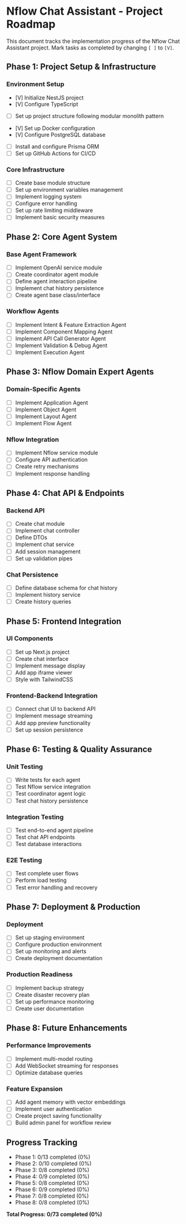 # Nflow Chat Assistant - Project Roadmap

This document tracks the implementation progress of the Nflow Chat Assistant project. Mark tasks as completed by changing `[ ]` to `[V]`.

## Phase 1: Project Setup & Infrastructure

### Environment Setup

- [V] Initialize NestJS project
- [V] Configure TypeScript
- [ ] Set up project structure following modular monolith pattern
- [V] Set up Docker configuration
- [V] Configure PostgreSQL database
- [ ] Install and configure Prisma ORM
- [ ] Set up GitHub Actions for CI/CD

### Core Infrastructure

- [ ] Create base module structure
- [ ] Set up environment variables management
- [ ] Implement logging system
- [ ] Configure error handling
- [ ] Set up rate limiting middleware
- [ ] Implement basic security measures

## Phase 2: Core Agent System

### Base Agent Framework

- [ ] Implement OpenAI service module
- [ ] Create coordinator agent module
- [ ] Define agent interaction pipeline
- [ ] Implement chat history persistence
- [ ] Create agent base class/interface

### Workflow Agents

- [ ] Implement Intent & Feature Extraction Agent
- [ ] Implement Component Mapping Agent
- [ ] Implement API Call Generator Agent
- [ ] Implement Validation & Debug Agent
- [ ] Implement Execution Agent

## Phase 3: Nflow Domain Expert Agents

### Domain-Specific Agents

- [ ] Implement Application Agent
- [ ] Implement Object Agent
- [ ] Implement Layout Agent
- [ ] Implement Flow Agent

### Nflow Integration

- [ ] Implement Nflow service module
- [ ] Configure API authentication
- [ ] Create retry mechanisms
- [ ] Implement response handling

## Phase 4: Chat API & Endpoints

### Backend API

- [ ] Create chat module
- [ ] Implement chat controller
- [ ] Define DTOs
- [ ] Implement chat service
- [ ] Add session management
- [ ] Set up validation pipes

### Chat Persistence

- [ ] Define database schema for chat history
- [ ] Implement history service
- [ ] Create history queries

## Phase 5: Frontend Integration

### UI Components

- [ ] Set up Next.js project
- [ ] Create chat interface
- [ ] Implement message display
- [ ] Add app iframe viewer
- [ ] Style with TailwindCSS

### Frontend-Backend Integration

- [ ] Connect chat UI to backend API
- [ ] Implement message streaming
- [ ] Add app preview functionality
- [ ] Set up session persistence

## Phase 6: Testing & Quality Assurance

### Unit Testing

- [ ] Write tests for each agent
- [ ] Test Nflow service integration
- [ ] Test coordinator agent logic
- [ ] Test chat history persistence

### Integration Testing

- [ ] Test end-to-end agent pipeline
- [ ] Test chat API endpoints
- [ ] Test database interactions

### E2E Testing

- [ ] Test complete user flows
- [ ] Perform load testing
- [ ] Test error handling and recovery

## Phase 7: Deployment & Production

### Deployment

- [ ] Set up staging environment
- [ ] Configure production environment
- [ ] Set up monitoring and alerts
- [ ] Create deployment documentation

### Production Readiness

- [ ] Implement backup strategy
- [ ] Create disaster recovery plan
- [ ] Set up performance monitoring
- [ ] Create user documentation

## Phase 8: Future Enhancements

### Performance Improvements

- [ ] Implement multi-model routing
- [ ] Add WebSocket streaming for responses
- [ ] Optimize database queries

### Feature Expansion

- [ ] Add agent memory with vector embeddings
- [ ] Implement user authentication
- [ ] Create project saving functionality
- [ ] Build admin panel for workflow review

## Progress Tracking

- Phase 1: 0/13 completed (0%)
- Phase 2: 0/10 completed (0%)
- Phase 3: 0/8 completed (0%)
- Phase 4: 0/9 completed (0%)
- Phase 5: 0/8 completed (0%)
- Phase 6: 0/9 completed (0%)
- Phase 7: 0/8 completed (0%)
- Phase 8: 0/8 completed (0%)

**Total Progress: 0/73 completed (0%)**
